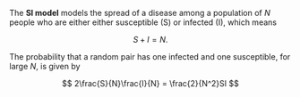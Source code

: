 The **SI model** models the spread of a disease among a population of $N$ people who are either either susceptible (S) or infected (I), which means

$$
S+I = N.
$$

The probability that a random pair has one infected and one susceptible, for large $N$, is given by

$$
2\frac{S}{N}\frac{I}{N} = \frac{2}{N^2}SI
$$